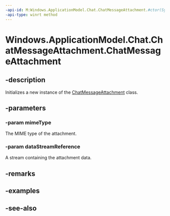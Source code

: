 ```yaml
---
-api-id: M:Windows.ApplicationModel.Chat.ChatMessageAttachment.#ctor(System.String,Windows.Storage.Streams.IRandomAccessStreamReference)
-api-type: winrt method
---
```


<!-- Method syntax
public ChatMessageAttachment(System.String mimeType, Windows.Storage.Streams.IRandomAccessStreamReference dataStreamReference)
-->

# Windows.ApplicationModel.Chat.ChatMessageAttachment.ChatMessageAttachment

## -description
Initializes a new instance of the [ChatMessageAttachment](chatmessageattachment.md) class.

## -parameters
### -param mimeType
The MIME type of the attachment.

### -param dataStreamReference
A stream containing the attachment data.

## -remarks

## -examples

## -see-also

